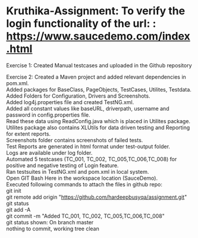 # Kruthika-Assignment: To verify the login functionality of the url: : https://www.saucedemo.com/index.html
Exercise 1: Created Manual testcases and uploaded in the Github repository

Exercise 2: Created a Maven project and added relevant dependencies in pom.xml.   
Added packages for BaseClass, PageObjects, TestCases, Utilites, Testdata.  
Added Folders for Configuration, Drivers and Screenshots.  
Added log4j.properties file and created TestNG.xml.  
Added all constant values like baseURL, driverpath, username and password in config.properties file.   
Read these data using ReadConfig.java which is placed in Utilites package.   
Utilites package also contains XLUtils for data driven testing and Reporting for extent reports.   
Screenshots folder contains screenshots of failed tests.    
Test Reports are generated in html format under test-output folder.    
Logs are available under log folder.    
Automated 5 testcases (TC_001, TC_002, TC_005,TC_006,TC_008) for positive and negative testing of Login feature.   
Ran testsuites in TestNG.xml and pom.xml in local system.   
Open GIT Bash Here in the workspace location (SauceDemo).   
Executed following commands to attach the files in github repo:    
   git init     
   git remote add origin "https://github.com/hardeepbusyqa/assignment.git"     
   git status       
   git add -A        
   git commit -m "Added TC_001, TC_002, TC_005,TC_006,TC_008"      
   git status shown: On branch master          
    nothing to commit, working tree clean

